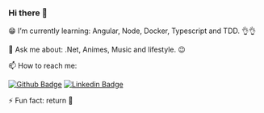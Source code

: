 ### Hi there 👋

😁 I’m currently learning: Angular, Node, Docker, Typescript and TDD. 👌👌

💬 Ask me about: .Net, Animes, Music and lifestyle. 😉

📫 How to reach me: 

[![Github Badge](https://img.shields.io/badge/-Github-000?style=flat-square&logo=Github&logoColor=white&link=https://github.com/juliorenanp)](https://github.com/juliorenanp)
[![Linkedin Badge](https://img.shields.io/badge/-LinkedIn-blue?style=flat-square&logo=Linkedin&logoColor=white&link=https://www.linkedin.com/in/juliorspinheiro/)](https://www.linkedin.com/in/juliorspinheiro/)

⚡ Fun fact: return 👾

